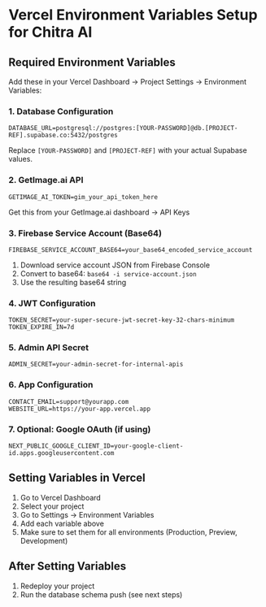 # Vercel Environment Variables Setup for Chitra AI

## Required Environment Variables

Add these in your Vercel Dashboard → Project Settings → Environment Variables:

### 1. Database Configuration
```
DATABASE_URL=postgresql://postgres:[YOUR-PASSWORD]@db.[PROJECT-REF].supabase.co:5432/postgres
```
Replace `[YOUR-PASSWORD]` and `[PROJECT-REF]` with your actual Supabase values.

### 2. GetImage.ai API
```
GETIMAGE_AI_TOKEN=gim_your_api_token_here
```
Get this from your GetImage.ai dashboard → API Keys

### 3. Firebase Service Account (Base64)
```
FIREBASE_SERVICE_ACCOUNT_BASE64=your_base64_encoded_service_account
```
1. Download service account JSON from Firebase Console
2. Convert to base64: `base64 -i service-account.json`
3. Use the resulting base64 string

### 4. JWT Configuration
```
TOKEN_SECRET=your-super-secure-jwt-secret-key-32-chars-minimum
TOKEN_EXPIRE_IN=7d
```

### 5. Admin API Secret
```
ADMIN_SECRET=your-admin-secret-for-internal-apis
```

### 6. App Configuration
```
CONTACT_EMAIL=support@yourapp.com
WEBSITE_URL=https://your-app.vercel.app
```

### 7. Optional: Google OAuth (if using)
```
NEXT_PUBLIC_GOOGLE_CLIENT_ID=your-google-client-id.apps.googleusercontent.com
```

## Setting Variables in Vercel

1. Go to Vercel Dashboard
2. Select your project
3. Go to Settings → Environment Variables
4. Add each variable above
5. Make sure to set them for all environments (Production, Preview, Development)

## After Setting Variables

1. Redeploy your project
2. Run the database schema push (see next steps)